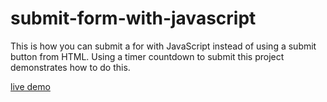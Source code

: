 # submit-form-with-javascript
This is how you can submit a for with JavaScript instead of using a submit button from HTML. Using a timer countdown to submit this project demonstrates how to do this.

[live demo]("https://ericwallen.github.io/values-from-form-without-submitting-js/")
